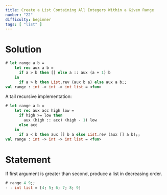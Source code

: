 ```yaml
---
title: Create a List Containing All Integers Within a Given Range
number: "22"
difficulty: beginner
tags: [ "list" ]
---
```


# Solution

```ocaml
# let range a b =
    let rec aux a b =
      if a > b then [] else a :: aux (a + 1) b
    in
      if a > b then List.rev (aux b a) else aux a b;;
val range : int -> int -> int list = <fun>
```

A tail recursive implementation:

```ocaml
# let range a b =
    let rec aux acc high low =
      if high >= low then
        aux (high :: acc) (high - 1) low
      else acc
    in
      if a < b then aux [] b a else List.rev (aux [] a b);;
val range : int -> int -> int list = <fun>
```

# Statement

If first argument is greater than second, produce a list in decreasing
order.

```ocaml
# range 4 9;;
- : int list = [4; 5; 6; 7; 8; 9]
```
